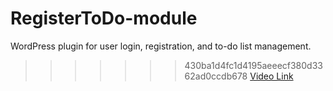 
# RegisterToDo-module
WordPress plugin for user login, registration, and to-do list management.
>>>>>>> 430ba1d4fc1d4195aeeecf380d3362ad0ccdb678
[Video Link](https://drive.google.com/file/d/1bhXWjJzlNQOEHFMob7EcsENJ8WV-dvca/view?usp=sharing)
